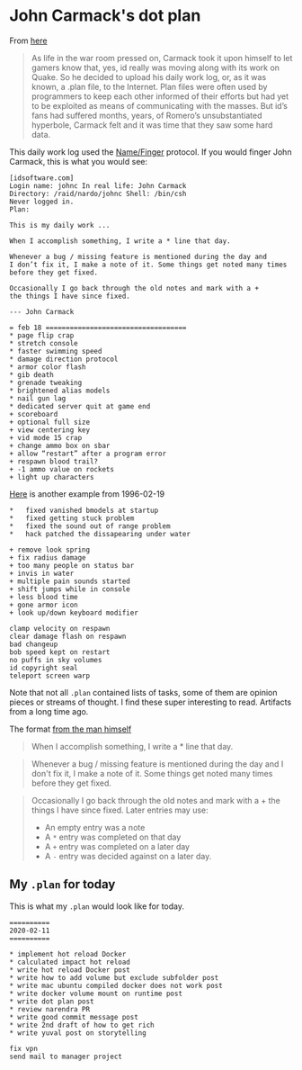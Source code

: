 # John Carmack's dot plan

From [here](https://garbagecollected.org/2017/10/24/the-carmack-plan/)

>As life in the war room pressed on, Carmack took it upon himself to let gamers know that, yes, id really was moving along with its work on Quake. So he decided to upload his daily work log, or, as it was known, a .plan file, to the Internet. Plan files were often used by programmers to keep each other informed of their efforts but had yet to be exploited as means of communicating with the masses. But id’s fans had suffered months, years, of Romero’s unsubstantiated hyperbole, Carmack felt and it was time that they saw some hard data.

This daily work log used the [Name/Finger](https://en.wikipedia.org/wiki/Finger_protocol#Finger_user_information_protocol) protocol. If you would finger John Carmack, this is what you would see:

```
[idsoftware.com]
Login name: johnc In real life: John Carmack
Directory: /raid/nardo/johnc Shell: /bin/csh
Never logged in.
Plan:

This is my daily work ...

When I accomplish something, I write a * line that day.

Whenever a bug / missing feature is mentioned during the day and
I don’t fix it, I make a note of it. Some things get noted many times
before they get fixed.

Occasionally I go back through the old notes and mark with a +
the things I have since fixed.

--- John Carmack

= feb 18 ===================================
* page flip crap
* stretch console
* faster swimming speed
* damage direction protocol
* armor color flash
* gib death
* grenade tweaking
* brightened alias models
* nail gun lag
* dedicated server quit at game end
+ scoreboard
+ optional full size
+ view centering key
+ vid mode 15 crap
+ change ammo box on sbar
+ allow “restart” after a program error
+ respawn blood trail?
+ -1 ammo value on rockets
+ light up characters
```

[Here](https://github.com/floodyberry/carmack/blob/fc09ed3e7dde67b296a6840524a7c9ec8c36511a/plan_files/johnc_plan_19960218.txt) is another example from 1996-02-19

```
*	fixed vanished bmodels at startup
*	fixed getting stuck problem
*	fixed the sound out of range problem
*	hack patched the dissapearing under water

+ remove look spring
+ fix radius damage
+ too many people on status bar
+ invis in water
+ multiple pain sounds started
+ shift jumps while in console
+ less blood time
+ gone armor icon
+ look up/down keyboard modifier

clamp velocity on respawn
clear damage flash on respawn
bad changeup 
bob speed kept on restart
no puffs in sky volumes
id copyright seal
teleport screen warp
```

Note that not all `.plan` contained lists of tasks, some of them are opinion
pieces or streams of thought. I find these super interesting to read.
Artifacts from a long time ago. 

The format [from the man himself](https://github.com/floodyberry/carmack/blob/fc09ed3e7dde67b296a6840524a7c9ec8c36511a/page_tools/template/plan.html#L26-L41)

>When I accomplish something, I write a * line that day. 

>Whenever a bug / missing feature is mentioned during the day and I don't 
fix it, I make a note of it.  Some things get noted many times before 
they get fixed.

>Occasionally I go back through the old notes and mark with a + the things
I have since fixed.
>Later entries may use:
>* An empty entry was a note
>* A `*` entry was completed on that day 
>* A `+` entry was completed on a later day
>* A `-` entry was decided against on a later day.

## My `.plan` for today

This is what my `.plan` would look like for today.

```
==========
2020-02-11
==========

* implement hot reload Docker
* calculated impact hot reload
* write hot reload Docker post
* write how to add volume but exclude subfolder post
* write mac ubuntu compiled docker does not work post
* write docker volume mount on runtime post
* write dot plan post
* review narendra PR
* write good commit message post
* write 2nd draft of how to get rich
* write yuval post on storytelling

fix vpn
send mail to manager project
```